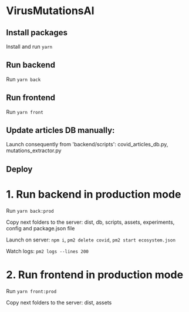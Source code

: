 # VirusMutationsAI



## Install packages

Install and run `yarn`


## Run backend

Run `yarn back`

## Run frontend

Run `yarn front`


## Update articles DB manually:

Launch consequently from 'backend/scripts': covid_articles_db.py, mutations_extractor.py


## Deploy

# 1. Run backend in production mode

Run `yarn back:prod`

Copy next folders to the server: dist, db, scripts, assets, experiments, config and package.json file

Launch on server: `npm i`, `pm2 delete covid`, `pm2 start ecosystem.json`

Watch logs: `pm2 logs --lines 200`


# 2. Run frontend in production mode

Run `yarn front:prod`

Copy next folders to the server: dist, assets


